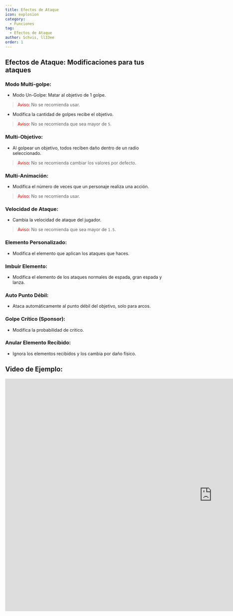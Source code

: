 ```yaml
---
title: Efectos de Ataque
icon: explosion
category:
  - Funciones
tag:
  - Efectos de Ataque
author: Schvis, ll33ee
order: 1
---
```


## Efectos de Ataque: Modificaciones para tus ataques

### Modo Multi-golpe:
- Modo Un-Golpe: Matar al objetivo de 1 golpe.
> <span style="color:red;">Aviso:</span> No se recomienda usar.
- Modifica la cantidad de golpes recibe el objetivo.
> <span style="color:red;">Aviso:</span> No se recomienda que sea mayor de `5`.
### Multi-Objetivo:
- Al golpear un objetivo, todos reciben daño dentro de un radio seleccionado.
> <span style="color:red;">Aviso:</span> No se recomienda cambiar los valores por defecto.
### Multi-Animación:
- Modifica el número de veces que un personaje realiza una acción.
> <span style="color:red;">Aviso:</span> No se recomienda usar.
### Velocidad de Ataque:
- Cambia la velocidad de ataque del jugador.
> <span style="color:red;">Aviso:</span> No se recomienda que sea mayor de `1.5`.
### Elemento Personalizado:
- Modifica el elemento que aplican los ataques que haces.
### Imbuir Elemento:
- Modifica el elemento de los ataques normales de espada, gran espada y lanza.
### Auto Punto Débil:
- Ataca automáticamente al punto débil del objetivo, solo para arcos.
### Golpe Crítico (Sponsor):
- Modifica la probabilidad de critico.
### Anular Elemento Recibido:
- Ignora los elementos recibidos y los cambia por daño físico.

## Video de Ejemplo:

<div class="iframe-container"><iframe width="1328" height="747" src="https://www.youtube.com/embed/pSAxKoneT64?list=PL5eI1Tb64p56g27qfYk7VuFTz4FK6YrKa" title="Multi-Instance V (Updated)" frameborder="0" allow="accelerometer; autoplay; clipboard-write; encrypted-media; gyroscope; picture-in-picture; web-share" referrerpolicy="strict-origin-when-cross-origin" allowfullscreen></iframe></div>
